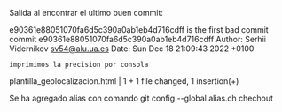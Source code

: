 Salida al encontrar el ultimo buen commit:

e90361e88051070fa6d5c390a0ab1eb4d716cdff is the first bad commit
commit e90361e88051070fa6d5c390a0ab1eb4d716cdff
Author: Serhii Vidernikov <sv54@alu.ua.es>
Date:   Sun Dec 18 21:09:43 2022 +0100

    imprimimos la precision por consola

 plantilla_geolocalizacion.html | 1 +
 1 file changed, 1 insertion(+)


 Se ha agregado alias con comando git config --global alias.ch chechout